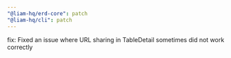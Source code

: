 ```yaml
---
"@liam-hq/erd-core": patch
"@liam-hq/cli": patch
---
```


fix: Fixed an issue where URL sharing in TableDetail sometimes did not work correctly
